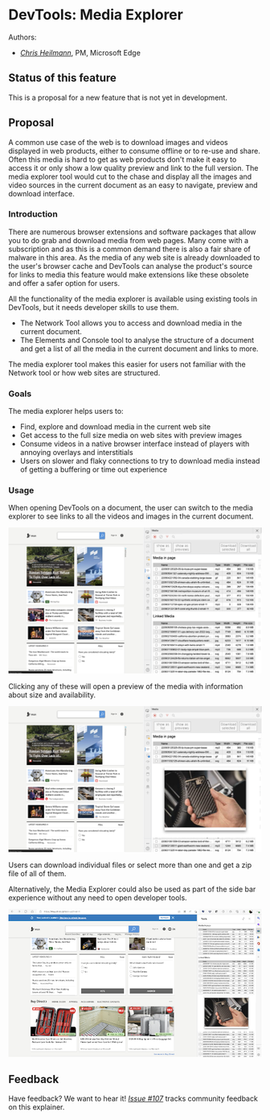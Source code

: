 # DevTools: Media Explorer

Authors:
 - *[Chris Heilmann](https://github.com/codepo8)*, PM, Microsoft Edge

## Status of this feature

This is a proposal for a new feature that is not yet in development.

## Proposal

A common use case of the web is to download images and videos displayed in web products, either to consume offline or to re-use and share. Often this media is hard to get as web products don't make it easy to access it or only show a low quality preview and link to the full version. The media explorer tool would cut to the chase and display all the images and video sources in the current document as an easy to navigate, preview and download interface.

### Introduction

There are numerous browser extensions and software packages that allow you to do grab and download media from web pages. Many come with a subscription and as this is a common demand there is also a fair share of malware in this area. As the media of any web site is already downloaded to the user's browser cache and DevTools can analyse the product's source for links to media this feature would make extensions like these obsolete and offer a safer option for users.

All the functionality of the media explorer is available using existing tools in DevTools, but it needs developer skills to use them.

* The Network Tool allows you to access and download media in the current document.
* The Elements and Console tool to analyse the structure of a document and get a list of all the media in the current document and links to more.

The media explorer tool makes this easier for users not familiar with the Network tool or how web sites are structured.

### Goals

The media explorer helps users to:

* Find, explore and download media in the current web site
* Get access to the full size media on web sites with preview images
* Consume videos in a native browser interface instead of players with annoying overlays and interstitials
* Users on slower and flaky connections to try to download media instead of getting a buffering or time out experience

### Usage 

When opening DevTools on a document, the user can switch to the media explorer to see links to all the videos and images in the current document. 

![The Media explorer tool inside Devtools](media-explorer.png)

Clicking any of these will open a preview of the media with information about size and availability. 

![Previewing an image in the media explorer](media-explorer-preview.png)

Users can download individual files or select more than one and get a zip file of all of them. 

Alternatively, the Media Explorer could also be used as part of the side bar experience without any need to open developer tools.

![The media explorer as an Edge Sidebar experience](media-explorer-sidebar.png)

## Feedback

Have feedback? We want to hear it! *[Issue #107](https://github.com/MicrosoftEdge/DevTools/issues/103)* tracks community feedback on this explainer.
